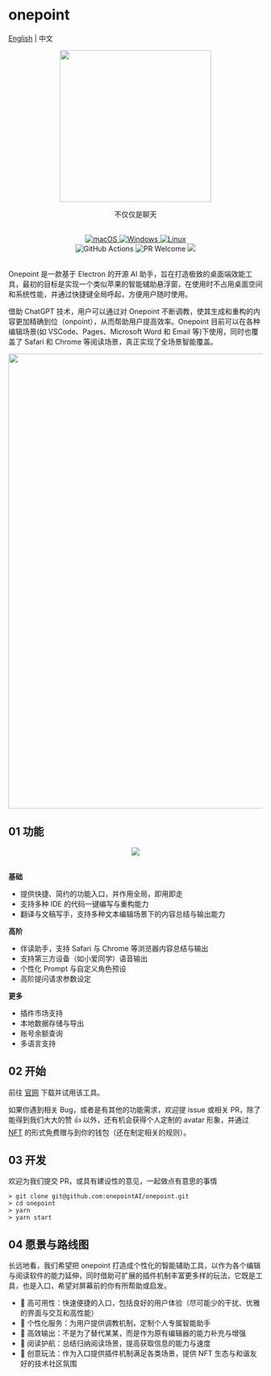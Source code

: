 # onepoint

<p>
     <a href="README.md">English</a> | 中文
</p>

<div align= "center">
     <img align="center" width=300 src="https://raw.githubusercontent.com/onepointAI/onepoint/main/assets/banner/brand01.png" />    
     <p></p>
     <p>
          不仅仅是聊天
      </p>
</div>

<div align=center>
  <br/>
  <div>
    <a href="https://github.com/onepointAI/onepoint/releases/latest">
      <img alt="macOS" src="https://img.shields.io/badge/-macOS-black?style=flat-square&logo=apple&logoColor=white" />
    </a>
    <a href="https://github.com/onepointAI/onepoint/releases/latest">
      <img alt="Windows" src="https://img.shields.io/badge/-Windows-blue?style=flat-square&logo=windows&logoColor=white" />
    </a>
    <a href="https://github.com/onepointAI/onepointreleases/latest">
      <img alt="Linux" src="https://img.shields.io/badge/-Linux-yellow?style=flat-square&logo=linux&logoColor=white" />
    </a>
  </div>
  <div>
    <img alt="GitHub Actions" src="https://github.com/onepointAI/onepoint/actions/workflows/ci.yaml/badge.svg?branch=main" />
    <img alt="PR Welcome" src="https://img.shields.io/badge/PRs-welcome-brightgreen.svg" />
    <img src="https://img.shields.io/github/license/onepointAI/onepoint?style=flat-square" />
  </div>
   <br/>
</div>

Onepoint 是一款基于 Electron 的开源 AI 助手，旨在打造极致的桌面端效能工具，最初的目标是实现一个类似苹果的智能辅助悬浮窗，在使用时不占用桌面空间和系统性能，并通过快捷键全局呼起，方便用户随时使用。

借助 ChatGPT 技术，用户可以通过对 Onepoint 不断调教，使其生成和重构的内容更加精确到位（onpoint），从而帮助用户提高效率。Onepoint 目前可以在各种编辑场景(如 VSCode、Pages、Microsoft Word 和 Email 等)下使用，同时也覆盖了 Safari 和 Chrome 等阅读场景，真正实现了全场景智能覆盖。

<div align=center>
     <img align="center" width=900 src="https://raw.githubusercontent.com/onepointAI/onepoint/main/assets/banner/bar.png" />
     <br/>
</div>

## 01 功能

<div align=center>
     <img align="center" src="https://raw.githubusercontent.com/onepointAI/onepoint/main/assets/banner/demo.gif" />
</div>
<br/>

**基础**

- 提供快捷、简约的功能入口，并作用全局，即用即走
- 支持多种 IDE 的代码一键编写与重构能力
- 翻译与文稿写手，支持多种文本编辑场景下的内容总结与输出能力

**高阶**

- 伴读助手，支持 Safari 与 Chrome 等浏览器内容总结与输出
- 支持第三方设备（如小爱同学）语音输出
- 个性化 Prompt 与自定义角色预设
- 高阶提问请求参数设定

**更多**

- 插件市场支持
- 本地数据存储与导出
- 账号余额查询
- 多语言支持

## 02 开始

前往 [官网](https://www.1ptai.com/) 下载并试用该工具。

如果你遇到相关 Bug，或者是有其他的功能需求，欢迎提 issue 或相关 PR，除了能得到我们大大的赞 👍 以外，还有机会获得个人定制的 avatar 形象，并通过 [NFT](https://opensea.io/zh-CN/collection/onepointai-collection) 的形式免费赠与到你的钱包（还在制定相关的规则）。

## 03 开发

欢迎为我们提交 PR，或具有建设性的意见，一起做点有意思的事情

```
> git clone git@github.com:onepointAI/onepoint.git
> cd onepoint
> yarn
> yarn start
```

## 04 愿景与路线图

长远地看，我们希望把 onepoint 打造成个性化的智能辅助工具，以作为各个编辑与阅读软件的能力延伸，同时借助可扩展的插件机制丰富更多样的玩法，它既是工具，也是入口，希望对屏幕前的你有所帮助或启发。

- 🚗 高可用性：快速便捷的入口，包括良好的用户体验（尽可能少的干扰、优雅的界面与交互和高性能）
- 🤖️ 个性化服务：为用户提供调教机制，定制个人专属智能助手
- 🔧 高效输出：不是为了替代某某，而是作为原有编辑器的能力补充与增强
- 📖 阅读护航：总结归纳阅读场景，提高获取信息的能力与速度
- 🎈 创意玩法：作为入口提供插件机制满足各类场景，提供 NFT 生态与和谐友好的技术社区氛围
